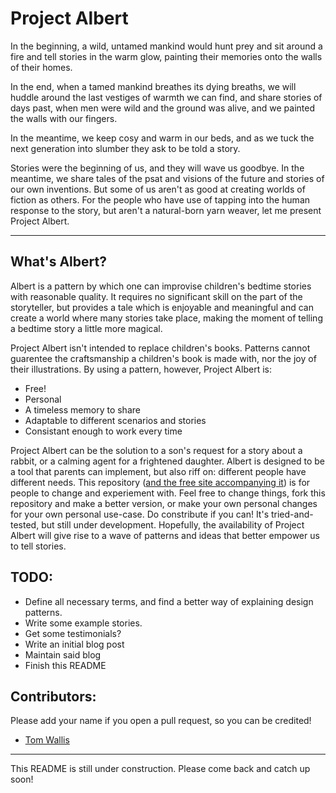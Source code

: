 # Project Albert

In the beginning, a wild, untamed mankind would hunt prey and sit around a fire and tell stories in the warm glow, painting their memories onto the walls of their homes. 

In the end, when a tamed mankind breathes its dying breaths, we will huddle around the last vestiges of warmth we can find, and share stories of days past, when men were wild and the ground was alive, and we painted the walls with our fingers. 

In the meantime, we keep cosy and warm in our beds, and as we tuck the next generation into slumber they ask to be told a story. 


Stories were the beginning of us, and they will wave us goodbye. In the meantime, we share tales of the psat and visions of the future and stories of our own inventions. 
But some of us aren't as good at creating worlds of fiction as others. For the people who have use of tapping into the human response to the story, but aren't a natural-born yarn weaver, let me present Project Albert. 

---
## What's Albert?
Albert is a pattern by which one can improvise children's bedtime stories with reasonable quality. It requires no significant skill on the part of the storyteller, but provides a tale which is enjoyable and meaningful and can create a world where many stories take place, making the moment of telling a bedtime story a little more magical. 

Project Albert isn't intended to replace children's books. Patterns cannot guarentee the craftsmanship a children's book is made with, nor the joy of their illustrations. 
By using a pattern, however, Project Albert is:
- Free!
- Personal
- A timeless memory to share
- Adaptable to different scenarios and stories
- Consistant enough to work every time

Project Albert can be the solution to a son's request for a story about a rabbit, or a calming agent for a frightened daughter. Albert is designed to be a tool that parents can implement, but also riff on: different people have different needs. This repository ([and the free site accompanying it](http://www.projectalbert.net/)) is for people to change and experiement with. Feel free to change things, fork this repository and make a better version, or make your own personal changes for your own personal use-case. Do constribute if you can! 
It's tried-and-tested, but still under development. Hopefully, the availability of Project Albert will give rise to a wave of patterns and ideas that better empower us to tell stories. 


## TODO: 
- Define all necessary terms, and find a better way of explaining design patterns.
- Write some example stories.
- Get some testimonials?
- Write an initial blog post
- Maintain said blog
- Finish this README


## Contributors:
Please add your name if you open a pull request, so you can be credited! 

- [Tom Wallis](http://tomwallis.net/)

---
This README is still under construction. Please come back and catch up soon!

